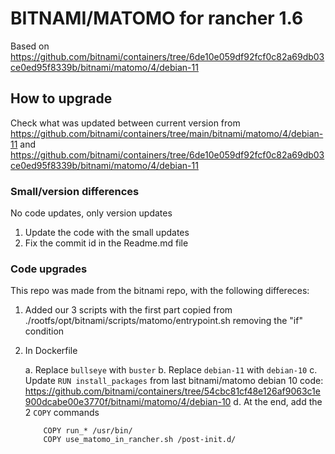 
# BITNAMI/MATOMO for rancher 1.6

Based on 
https://github.com/bitnami/containers/tree/6de10e059df92fcf0c82a69db03ce0ed95f8339b/bitnami/matomo/4/debian-11


## How to upgrade


Check what was updated between current version from https://github.com/bitnami/containers/tree/main/bitnami/matomo/4/debian-11 and https://github.com/bitnami/containers/tree/6de10e059df92fcf0c82a69db03ce0ed95f8339b/bitnami/matomo/4/debian-11

### Small/version differences

No code updates, only version updates

1. Update the code with the small updates
2. Fix the commit id in the Readme.md file

### Code upgrades

This repo was made from the bitnami repo, with the following differeces:

1. Added our 3 scripts with the first part copied from ./rootfs/opt/bitnami/scripts/matomo/entrypoint.sh removing the "if" condition
2. In Dockerfile

    a. Replace `bullseye` with `buster`
    b. Replace `debian-11` with `debian-10`
    c. Update `RUN install_packages` from last bitnami/matomo debian 10 code: https://github.com/bitnami/containers/tree/54cbc81cf48e126af9063c1e900dcabe00e3770f/bitnami/matomo/4/debian-10
    d. At the end, add the 2 `COPY` commands

           COPY run_* /usr/bin/
           COPY use_matomo_in_rancher.sh /post-init.d/



